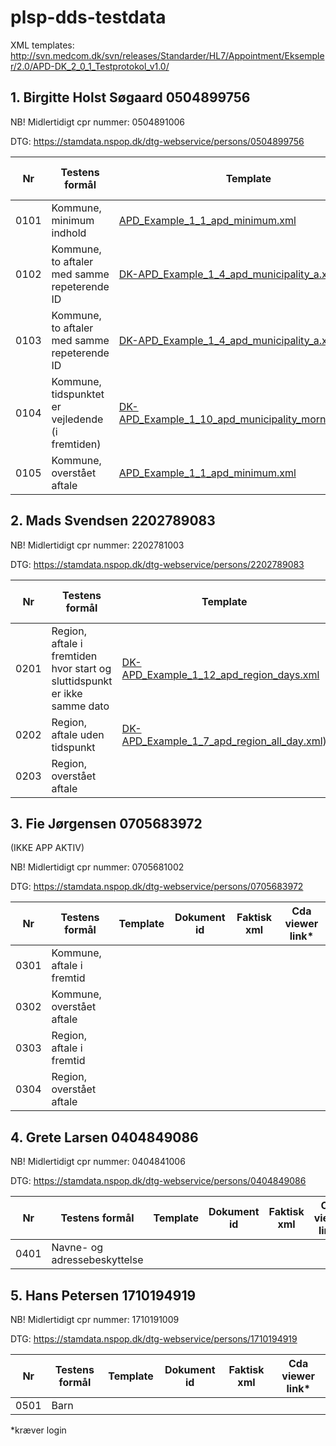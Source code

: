# plsp-dds-testdata

XML templates: http://svn.medcom.dk/svn/releases/Standarder/HL7/Appointment/Eksempler/2.0/APD-DK_2_0_1_Testprotokol_v1.0/

##  1. Birgitte Holst Søgaard 0504899756

NB! Midlertidigt cpr nummer: 0504891006

DTG: https://stamdata.nspop.dk/dtg-webservice/persons/0504899756

| Nr | Testens formål | Template | Dokument id | Faktisk xml | Cda viewer link* |
| --- | --- | --- |--- | --- | --- | 
| 0101 | Kommune, minimum indhold   | [APD_Example_1_1_apd_minimum.xml](http://svn.medcom.dk/svn/releases/Standarder/HL7/Appointment/Eksempler/2.0/APD-DK_2_0_1_Testprotokol_v1.0/DK-APD_Example_1_1_apd_minimum.xml) | test0101-7953-49ce-8653-cp0504891006^1.2.208.184 | [xml](./pretest_cpr_xml/101_0504890006_DK-APD_Example_1_1_apd_minimum.xml) | [Document](https://cdaviewer.medcom.dk/cdaviewer-test2/search?patientID=0504891006&uniqueID=test0101-7953-49ce-8653-cp0504891006%5e1.2.208.184) |
| 0102 | Kommune, to aftaler med samme repeterende ID | [DK-APD_Example_1_4_apd_municipality_a.xml](http://svn.medcom.dk/svn/drafts/Standarder/HL7/Appointment/Eksempler/2.0/DK-APD_Example_1_4_apd_municipality_a.xml)  |  |  |  |
| 0103 | Kommune, to aftaler med samme repeterende ID | [DK-APD_Example_1_4_apd_municipality_a.xml](http://svn.medcom.dk/svn/drafts/Standarder/HL7/Appointment/Eksempler/2.0/DK-APD_Example_1_4_apd_municipality_a.xml)  |  |  |  |
| 0104 | Kommune, tidspunktet er vejledende (i fremtiden) | [DK-APD_Example_1_10_apd_municipality_morning_sbj.xml](https://svn.medcom.dk/svn/releases/Standarder/HL7/Appointment/Eksempler/2.0/APD-DK_2_0_1_Testprotokol_v1.0/DK-APD_Example_1_10_apd_municipality_morning_sbj.xml)  |  |  |  |
| 0105 | Kommune, overstået aftale | [APD_Example_1_1_apd_minimum.xml](http://svn.medcom.dk/svn/releases/Standarder/HL7/Appointment/Eksempler/2.0/APD-DK_2_0_1_Testprotokol_v1.0/DK-APD_Example_1_1_apd_minimum.xml)  |  |  |  |

##  2. Mads Svendsen 2202789083

NB! Midlertidigt cpr nummer: 2202781003

DTG: https://stamdata.nspop.dk/dtg-webservice/persons/2202789083

| Nr | Testens formål | Template | Dokument id | Faktisk xml | Cda viewer link* |
| --- | --- | --- |--- | --- | --- | 
| 0201 | Region, aftale i fremtiden hvor start og sluttidspunkt er ikke samme dato | [DK-APD_Example_1_12_apd_region_days.xml](https://svn.medcom.dk/svn/releases/Standarder/HL7/Appointment/Eksempler/2.0/APD-DK_2_0_1_Testprotokol_v1.0/DK-APD_Example_1_12_apd_region_days.xml)  |  |  |  |
| 0202 | Region, aftale uden tidspunkt | [DK-APD_Example_1_7_apd_region_all_day.xml)](https://svn.medcom.dk/svn/releases/Standarder/HL7/Appointment/Eksempler/2.0/APD-DK_2_0_1_Testprotokol_v1.0/DK-APD_Example_1_7_apd_region_all_day.xml)  |  |  |  |
| 0203 | Region, overstået aftale | []()  |  |  |  |

##  3. Fie Jørgensen 0705683972
(IKKE APP AKTIV)

NB! Midlertidigt cpr nummer: 0705681002

DTG: https://stamdata.nspop.dk/dtg-webservice/persons/0705683972

| Nr | Testens formål | Template | Dokument id | Faktisk xml | Cda viewer link* |
| --- | --- | --- |--- | --- | --- | 
| 0301 | Kommune, aftale i fremtid | []()  |  |  |  |
| 0302 | Kommune, overstået aftale | []()  |  |  |  |
| 0303 | Region, aftale i fremtid | []()  |  |  |  |
| 0304 | Region, overstået aftale | []()  |  |  |  |

##  4. Grete Larsen 0404849086

NB! Midlertidigt cpr nummer: 0404841006

DTG: https://stamdata.nspop.dk/dtg-webservice/persons/0404849086

| Nr | Testens formål | Template | Dokument id | Faktisk xml | Cda viewer link* |
| --- | --- | --- |--- | --- | --- | 
| 0401 | Navne- og adressebeskyttelse | []()  |  |  |  |


##  5. Hans Petersen 1710194919

NB! Midlertidigt cpr nummer: 1710191009

DTG: https://stamdata.nspop.dk/dtg-webservice/persons/1710194919

| Nr | Testens formål | Template | Dokument id | Faktisk xml | Cda viewer link* |
| --- | --- | --- |--- | --- | --- | 
| 0501 | Barn | []()  |  |  |  |


*kræver login